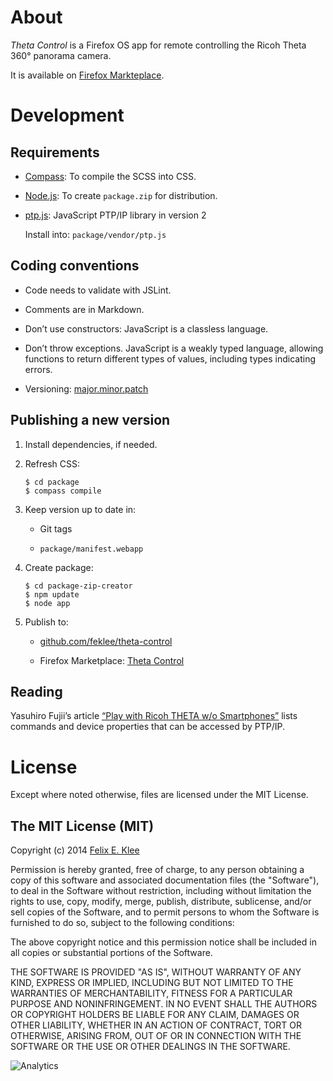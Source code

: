About
=====

*Theta Control* is a Firefox OS app for remote controlling the Ricoh Theta 360°
panorama camera.

It is available on [Firefox Markteplace][4].


Development
===========

Requirements
------------

  * [Compass][1]: To compile the SCSS into CSS.

  * [Node.js][5]: To create `package.zip` for distribution.

  * [ptp.js][3]: JavaScript PTP/IP library in version 2

    Install into: `package/vendor/ptp.js`

Coding conventions
------------------

  * Code needs to validate with JSLint.

  * Comments are in Markdown.

  * Don’t use constructors: JavaScript is a classless language.

  * Don’t throw exceptions. JavaScript is a weakly typed language, allowing
    functions to return different types of values, including types indicating
    errors.

  * Versioning: [major.minor.patch][6]

Publishing a new version
------------------------

 1. Install dependencies, if needed.

 2. Refresh CSS:

        $ cd package
        $ compass compile

 3. Keep version up to date in:

      + Git tags

      + `package/manifest.webapp`

 4. Create package:

        $ cd package-zip-creator
        $ npm update
        $ node app

 5. Publish to:

      + [github.com/feklee/theta-control][7]

      + Firefox Marketplace: [Theta Control][8]

Reading
-------

Yasuhiro Fujii’s article [“Play with Ricoh THETA w/o Smartphones”][2] lists
commands and device properties that can be accessed by PTP/IP.


License
=======

Except where noted otherwise, files are licensed under the MIT License.

The MIT License (MIT)
---------------------

Copyright (c) 2014 [Felix E. Klee](felix.klee@inka.de)

Permission is hereby granted, free of charge, to any person obtaining a copy of
this software and associated documentation files (the "Software"), to deal in
the Software without restriction, including without limitation the rights to
use, copy, modify, merge, publish, distribute, sublicense, and/or sell copies of
the Software, and to permit persons to whom the Software is furnished to do so,
subject to the following conditions:

The above copyright notice and this permission notice shall be included in all
copies or substantial portions of the Software.

THE SOFTWARE IS PROVIDED "AS IS", WITHOUT WARRANTY OF ANY KIND, EXPRESS OR
IMPLIED, INCLUDING BUT NOT LIMITED TO THE WARRANTIES OF MERCHANTABILITY, FITNESS
FOR A PARTICULAR PURPOSE AND NONINFRINGEMENT. IN NO EVENT SHALL THE AUTHORS OR
COPYRIGHT HOLDERS BE LIABLE FOR ANY CLAIM, DAMAGES OR OTHER LIABILITY, WHETHER
IN AN ACTION OF CONTRACT, TORT OR OTHERWISE, ARISING FROM, OUT OF OR IN
CONNECTION WITH THE SOFTWARE OR THE USE OR OTHER DEALINGS IN THE SOFTWARE.

[1]: http://compass-style.org/
[2]: http://mimosa-pudica.net/ricoh-theta.html
[3]: https://github.com/feklee/ptp.js
[4]: https://marketplace.firefox.com/app/theta-control
[5]: http://en.wikipedia.org/wiki/Node.js
[6]: http://semver.org/
[7]: https://github.com/feklee/theta-control
[8]: https://marketplace.firefox.com/app/theta-control

![Analytics](https://ga-beacon.appspot.com/UA-73311422-5/firefox-os-remote-control)

